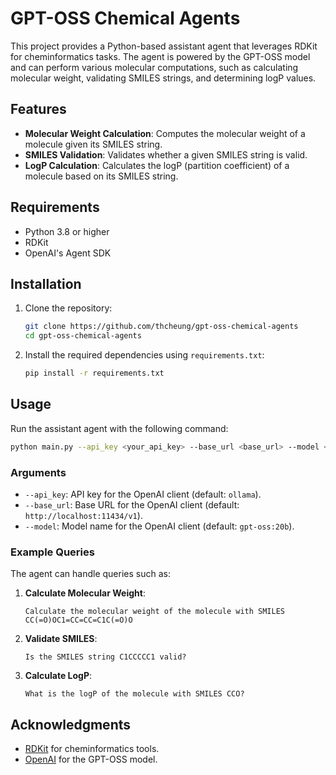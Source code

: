 # GPT-OSS Chemical Agents

This project provides a Python-based assistant agent that leverages RDKit for cheminformatics tasks. The agent is powered by the GPT-OSS model and can perform various molecular computations, such as calculating molecular weight, validating SMILES strings, and determining logP values.

## Features

- **Molecular Weight Calculation**: Computes the molecular weight of a molecule given its SMILES string.
- **SMILES Validation**: Validates whether a given SMILES string is valid.
- **LogP Calculation**: Calculates the logP (partition coefficient) of a molecule based on its SMILES string.

## Requirements

- Python 3.8 or higher
- RDKit
- OpenAI's Agent SDK

## Installation

1. Clone the repository:
   ```bash
   git clone https://github.com/thcheung/gpt-oss-chemical-agents
   cd gpt-oss-chemical-agents
   ```

2. Install the required dependencies using `requirements.txt`:
   ```bash
   pip install -r requirements.txt
   ```

## Usage

Run the assistant agent with the following command:

```bash
python main.py --api_key <your_api_key> --base_url <base_url> --model <model_name>
```

### Arguments

- `--api_key`: API key for the OpenAI client (default: `ollama`).
- `--base_url`: Base URL for the OpenAI client (default: `http://localhost:11434/v1`).
- `--model`: Model name for the OpenAI client (default: `gpt-oss:20b`).

### Example Queries

The agent can handle queries such as:

1. **Calculate Molecular Weight**:
   ```
   Calculate the molecular weight of the molecule with SMILES CC(=O)OC1=CC=CC=C1C(=O)O
   ```

2. **Validate SMILES**:
   ```
   Is the SMILES string C1CCCCC1 valid?
   ```

3. **Calculate LogP**:
   ```
   What is the logP of the molecule with SMILES CCO?
   ```


## Acknowledgments

- [RDKit](https://www.rdkit.org/) for cheminformatics tools.
- [OpenAI](https://openai.com/) for the GPT-OSS model.
